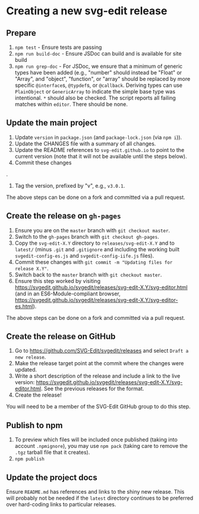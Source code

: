 # Creating a new svg-edit release

## Prepare

1. `npm test` - Ensure tests are passing
1. `npm run build-doc` - Ensure JSDoc can build and is available for site build
1. `npm run grep-doc` - For JSDoc, we ensure that a minimum of generic types
    have been added (e.g., "number" should instead be "Float" or "Array",
    and "object", "function", or "array" should be replaced by more specific
    `@interface`s, `@typdef`s, or `@callback`. Deriving types can use
    `PlainObject` or `GenericArray` to indicate the simple base type was
    intentional. `*` should also be checked. The script reports all failing
    matches within `editor`. There should be none.

## Update the main project
<!--
1. Update the VERSION variable in Makefile.
-->
1. Update `version` in `package.json` (and `package-lock.json` (via `npm i`)).
1. Update the CHANGES file with a summary of all changes.
1. Update the README references to `svg-edit.github.io` to point to the
  current version (note that it will not be available until the steps below).
1. Commit these changes
<!-- with `git commit -m "Updating Makefile and CHANGES for release X.Y"`-->.
1. Tag the version, prefixed by "v", e.g., `v3.0.1`.

The above steps can be done on a fork and committed via a pull request.

## Create the release on `gh-pages`
<!--
2. From the root directory run `make`.
3. Copy `build/svg-edit-X.Y/`, `build/svg-edit-X.Y-src.tar.gz`, and `build/svg-edit-X.Y.zip` to a temporary directory.
-->

1. Ensure you are on the `master` branch with `git checkout master`.
1. Switch to the `gh-pages` branch with `git checkout gh-pages`.
1. Copy the `svg-edit-X.Y` directory to `releases/svg-edit-X.Y` and to
  `latest/` (minus `.git` and `.gitignore` and including the working built
  `svgedit-config-es.js` and `svgedit-config-iife.js` files).
1. Commit these changes with `git commit -m "Updating files for release X.Y"`.
1. Switch back to the `master` branch with `git checkout master`.
1. Ensure this step worked by visiting <https://svgedit.github.io/svgedit/releases/svg-edit-X.Y/svg-editor.html>
  (and in an ES6-Module-compliant browser,
  <https://svgedit.github.io/svgedit/releases/svg-edit-X.Y/svg-editor-es.html>).

The above steps can be done on a fork and committed via a pull request.

## Create the release on GitHub
<!--
4. Attach the `svg-edit-X.Y-src.tar.gz` and `build/svg-edit-X.Y.zip` files to the release.
-->
1. Go to <https://github.com/SVG-Edit/svgedit/releases> and select
  `Draft a new release`.
1. Make the release target point at the commit where the <!-- makefile and -->
  changes were updated.
1. Write a short description of the release and include a link to the live
  version:
  <https://svgedit.github.io/svgedit/releases/svg-edit-X.Y/svg-editor.html>.
  See the previous releases for the format.
1. Create the release!

You will need to be a member of the SVG-Edit GitHub group to do this step.

## Publish to npm

1. To preview which files will be included once published (taking into
    account `.npmignore`), you may use `npm pack` (taking care to remove
    the `.tgz` tarball file that it creates).
1. `npm publish`

## Update the project docs

Ensure `README.md` has references and links to the shiny new release.
This will probably not be needed if the `latest` directory continues to
be preferred over hard-coding links to particular releases.
